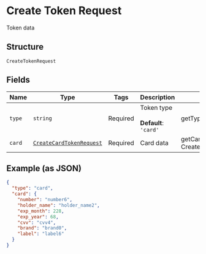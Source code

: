 
# Create Token Request

Token data

## Structure

`CreateTokenRequest`

## Fields

| Name | Type | Tags | Description | Getter | Setter |
|  --- | --- | --- | --- | --- | --- |
| `type` | `string` | Required | Token type<br><br>**Default**: `'card'` | getType(): string | setType(string type): void |
| `card` | [`CreateCardTokenRequest`](../../doc/models/create-card-token-request.md) | Required | Card data | getCard(): CreateCardTokenRequest | setCard(CreateCardTokenRequest card): void |

## Example (as JSON)

```json
{
  "type": "card",
  "card": {
    "number": "number6",
    "holder_name": "holder_name2",
    "exp_month": 228,
    "exp_year": 68,
    "cvv": "cvv4",
    "brand": "brand0",
    "label": "label6"
  }
}
```

